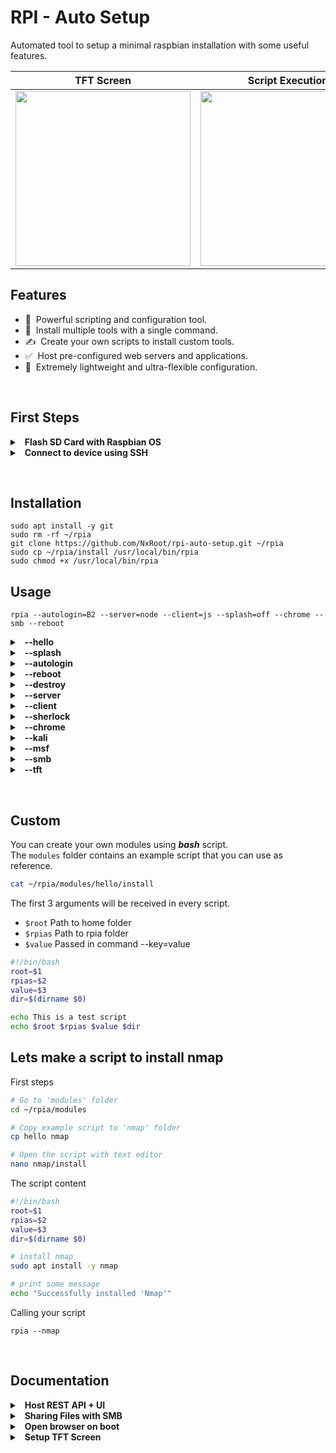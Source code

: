 # RPI - Auto Setup 
Automated tool to setup a minimal raspbian installation with some useful features.

|TFT Screen|Script Execution|Web Applications|
|--|--|--|
|<img style="width: 280px;" src="https://i.pinimg.com/originals/21/89/aa/2189aa597d68c701564159188f78ac53.jpg"/>|<img style="width: 280px;" src="https://cdn.sparkfun.com/assets/learn_tutorials/8/1/2/screen_04.png"/>|<img style="width: 280px;" src="https://i.pinimg.com/originals/d3/1d/70/d31d70178a86423619604b315f2d9984.jpg"/>|


## Features

* 💯 &nbsp;Powerful scripting and configuration tool.
* 🧬 &nbsp;Install multiple tools with a single command.
* ✍️ &nbsp;Create your own scripts to install custom tools.
* ✅ &nbsp;Host pre-configured web servers and applications.
* 🚀 &nbsp;Extremely lightweight and ultra-flexible configuration.


&nbsp;

## First Steps
<details>
  <summary> &nbsp; <b>Flash SD Card with Raspbian OS</b></summary>

1. ### &nbsp; Open [Raspberry Pi Imager](https://www.raspberrypi.com/software/)
2. ### &nbsp; Choose Device (RPI 3, 4, 400, 5)
3. ### &nbsp; Choose OS --> `Raspberry Pi OS (Other)`
4. ### &nbsp; Select `Raspbian x64 Legacy - No Desktop (0.3gb)`
5. ### &nbsp; Choose USB Storage (SD Card Drive)
6. ### &nbsp; Configure settings before flashing
    - Setup Wifi Network
    - Enable SSH
    - User: Pi
    - Password: YOUR PASSWORD
</details>

<details>
  <summary> &nbsp; <b>Connect to device using SSH</b></summary>

1. ### &nbsp; Open terminal on a pc in the same network
2. ### &nbsp; Find the IP address of your RPI
    ```bash
    nslookup raspberrypi
    ```
3. ### &nbsp; Connect to RPI using SSH
    ```bash
    ssh pi@xxx.xxx.xxx
    ```

</details>

&nbsp;

## Installation

```tsx
sudo apt install -y git
sudo rm -rf ~/rpia
git clone https://github.com/NxRoot/rpi-auto-setup.git ~/rpia
sudo cp ~/rpia/install /usr/local/bin/rpia
sudo chmod +x /usr/local/bin/rpia
```

## Usage
```console
rpia --autologin=B2 --server=node --client=js --splash=off --chrome --smb --reboot
```
<details>
  <summary> &nbsp; <b>--hello</b></summary>

  #### Test Script
  ```bash
  rpia --hello
  ```
</details>

<details>
  <summary> &nbsp; <b>--splash</b></summary>

  #### Enable/Disable Splashscreen
  > This will change the config file located at: `/boot/config.txt`
  ```bash
  # Enable
  rpia --splash=on

  # Disable
  rpia --splash=off
  ```
</details>

<details>
  <summary> &nbsp; <b>--autologin</b></summary>

  #### Configure boot mode
  ```bash
  # B1 - Console
  rpia --autologin=B1

  # B2 - Console Autologin
  rpia --autologin=B2

  # B3 - Desktop
  rpia --autologin=B3

  # B4 - Desktop Autologin
  rpia --autologin=B4
  ```
</details>

<details>
  <summary> &nbsp; <b>--reboot</b></summary>

  #### Reboot after installation
  ```bash
  rpia --reboot
  ```
</details>

<details>
  <summary> &nbsp; <b>--destroy</b></summary>

  #### Remove rpia after installation
  ```bash
  rpia --destroy
  ```
</details>

<details>
  <summary> &nbsp; <b>--server</b></summary>

  #### Host REST API
  > This will host a local server running on http://localhost:5001
  ```bash
  # Node JS
  rpia --server=node

  # Python
  rpia --server=python
  ```
</details>

<details>
  <summary> &nbsp; <b>--client</b></summary>

  #### Host Web App 
  > This will add a <b>web application</b> to a server hosted by the `--server` argument.<br>
  > This can only be used after `--server`.
  
  ```bash
  # Javascript
  rpia --client=js

  # React
  rpia --client=react
  ```
</details>

<details>
  <summary> &nbsp; <b>--sherlock</b></summary>

  #### Install Sherlock OSINT
  > Please read documentation: [Sherlock](https://github.com/sherlock-project/sherlock)
  ```bash
  rpia --sherlock
  ```
</details>

<details>
  <summary> &nbsp; <b>--chrome</b></summary>

  #### Run Browser on Boot
  > You must enable <b>Console Auto-Login</b> on the Raspbian Config.
  ```bash
  rpia --chrome
  ```
</details>

<details>
  <summary> &nbsp; <b>--kali</b></summary>

  #### Install Katoolin (Kali Tools Installer)
  > Please read documentation: [Katoolin](https://github.com/LionSec/katoolin)
  ```bash
  rpia --kali
  ```
</details>

<details>
  <summary> &nbsp; <b>--msf</b></summary>

  #### Install Metasploit Framework
  > Please read documentation: [Metasploit](https://docs.metasploit.com/docs/using-metasploit/basics/using-metasploit.html)
  ```bash
  rpia --msf
  ```
</details>

<details>
  <summary> &nbsp; <b>--smb</b></summary>

  #### Host Shared Folder with Samba
  > Please read documentation: [Samba](https://www.jeffgeerling.com/blog/2021/htgwa-create-samba-smb-share-on-raspberry-pi)
  ```bash
  rpia --smb
  ```
</details>

<details>
  <summary> &nbsp; <b>--tft</b></summary>

  #### Setup TFT Screen
  > Please read documentation to find your TFT model: [LCD-WIKI](http://www.lcdwiki.com/Main_Page)
  ```bash
  rpia --tft=MHS35
  ```
</details>

&nbsp;

## Custom
You can create your own modules using ***bash*** script.<br>
The `modules` folder contains an example script that you can use as reference.
```bash
cat ~/rpia/modules/hello/install
```
The first 3 arguments will be received in every script.<br>
- `$root` Path to home folder
- `$rpias` Path to rpia folder
- `$value` Passed in command --key=value
```bash
#!/bin/bash
root=$1
rpias=$2
value=$3
dir=$(dirname $0)

echo This is a test script
echo $root $rpias $value $dir
```

## Lets make a script to install nmap
First steps
```bash
# Go to 'modules' folder
cd ~/rpia/modules

# Copy example script to 'nmap' folder 
cp hello nmap

# Open the script with text editor
nano nmap/install
```
The script content
```bash
#!/bin/bash
root=$1
rpias=$2
value=$3
dir=$(dirname $0)

# install nmap
sudo apt install -y nmap

# print some message
echo "Successfully installed 'Nmap'"

```
Calling your script
```console
rpia --nmap
```

&nbsp;

## Documentation
<details>
  <summary> &nbsp; <b>Host REST API + UI</b></summary>

  <br>
  
  ## REST API
  > This will host a local server running on http://localhost:5001
  <details>
    <summary> &nbsp; <b>Using NodeJS</b></summary>
  
  ### Install NodeJS 
  ```bash
  curl -fsSL https://deb.nodesource.com/setup_20.x | sudo -E bash -
  sudo apt-get install -y nodejs
  ```
  
  ### Create Folder 
  ```bash
  mkdir /home/pi/pi-server
  cd /home/pi/pi-server
  ```
  
  ### Create Server 
  `sudo nano server.js`
  ```js
  const path = require('path')
  const express = require('express')
  const app = express()
  const PORT = 5001
  
  // serve static assets
  app.use(express.static('client/build'));
  
  // Create API endpoints
  app.get('/api/message', (req, res) => {
      res.json({message: "Hello from Express JS"})
  });
  
  // Send everything else to static content
  app.get('*', (req, res) => res.sendFile(path.resolve(__dirname, 'client/build', 'index.html')));
  
  // Open server on specified port
  console.log('Server started on port:', PORT)
  app.listen(PORT)
  ```
  
  ### Initialize Project 
  ```bash
  npm init
  ```
  
  ### Install Express JS
  ```bash
  npm i express
  ```
  
  ### Start Server
  ```bash
  npm start
  ```
  </details>
  
  <details>
    <summary> &nbsp; <b>Using Python</b></summary>
  
  ### Create Folder 
  ```bash
  mkdir /home/pi/pi-server
  cd /home/pi/pi-server
  ```
  
  ### Create virtual environment
  ```bash
  python3 -m venv venv
  ```
  
  ### Activate virtual environment
  ```bash
  source venv/bin/activate
  ```
  
  ### Install Flask
  ```bash
  pip install flask
  pip install python-dotenv
  ```
  
  ### Create Server
  `sudo nano server.py`
  ```py
  from flask import Flask
  
  app = Flask(__name__, static_folder='./client/build', static_url_path='/')
  
  @app.route('/', methods=['GET'])
  def index():
      return app.send_static_file('index.html')
  
  @app.route('/api/message', methods=['GET'])
  def message():
      return "Hello from Python"
  ```
  
  ### Start Server
  ```bash
  venv/bin/flask --app ./server.py run --no-debugger
  ```
  </details>
  
  <br></br>
  ## Web App
  > This will add a web application to the previously hosted server.
  <details>
    <summary> &nbsp; <b>Using Html</b></summary>
  
  ### Create Folders
  ```bash
  cd /home/pi/pi-server
  mkdir client
  mkdir client/build
  ```
  ### Create Website
  `sudo nano client/build/index.html`
  ```html
  <!doctype html>
  <html>
    <head>
      <meta charset="UTF-8">
      <meta name="viewport" content="width=device-width, initial-scale=1.0">
    </head>
    <body>
      <h1>
        Hello world!
      </h1>
    </body>
  </html>
  ```
  </details>
  
  <details>
    <summary> &nbsp; <b>Using React</b></summary>
  
  ### Install NodeJS 
  ```bash
  curl -fsSL https://deb.nodesource.com/setup_20.x | sudo -E bash -
  sudo apt-get install -y nodejs
  ```
  ### Create React App
  ```bash
  cd /home/pi/pi-server
  npx create-react-app client
  ```
  ### Build Website
  ```bash
  cd /home/pi/pi-server/client
  npm run build
  ```
  </details>
  
  <br></br>

</details>


<details>
  <summary> &nbsp; <b>Sharing Files with SMB </b></summary>

  ### Create Folder 
  ```bash
  mkdir /home/pi/shared
  sudo chmod -R 777 /home/pi/shared
  ```
  ### Install Samba 
  ```bash
  sudo apt install -y samba samba-common-bin
  ```
  ### Config Samba ([More](https://www.jeffgeerling.com/blog/2021/htgwa-create-samba-smb-share-on-raspberry-pi))
  `sudo nano /etc/samba/smb.conf`
  ```bash
  # Add to end of file
  [shared]
  path=/home/pi/shared
  public = yes
  read only = no
  guest only = yes
  writeable = yes
  browseable = yes
  guest ok = yes
  force create mode = 0666
  force directory mode = 0777
  ```
</details>

<details>
  <summary> &nbsp; <b>Open browser on boot</b></summary>

  <br>
  
  > You must enable <b>Console Auto-Login</b> on the Raspbian Config.
  
  ### Install Chromium 
  ```bash
  sudo apt-get install --no-install-recommends xserver-xorg x11-xserver-utils xinit openbox chromium-browser
  ```
  
  ### Boot Config
  `sudo nano /home/pi/.bash_profile`
  ```bash
  [[ -z $DISPLAY && $XDG_VTNR -eq 1 ]] && startx -- -nocursor
  ```
  
  ### Start Script
  `sudo nano /home/pi/.xinitrc`
  ```bash
  #!/usr/bin/env sh
  
  GEO="$(fbset -s | awk '$1 == "geometry" { print $2":"$3 }')"
  WIDTH=$(echo "$GEO" | cut -d: -f1)
  HEIGHT=$(echo "$GEO" | cut -d: -f2)
  
  # Hide console
  xset -dpms
  xset s off
  xset s noblank
  
  # Start browser
  chromium-browser --kiosk "http://localhost:5001" \
    --window-size=$WIDTH,$HEIGHT \
    --window-position=-10,0 \
    --start-fullscreen \
    --start-maximized \
    --kiosk \
    --incognito \
    --noerrdialogs \
    --disable-translate \
    --no-first-run \
    --fast \
    --fast-start \
    --use-gl=none \
    --autoplay-policy=no-user-gesture-required \
    --disable-infobars \
    --disable-features=TranslateUI \
    --disk-cache-dir=/dev/null \
    --overscroll-history-navigation=0 \
    --disable-pinch \
    --enable-kiosk-mode \
    --enabled \
    --disable-java \
    --disable-restore-session-state \
    --disable-sync --disable-translate \
    --disable-touch-drag-drop \
    --disable-touch-editing \
    --test-type \
    --ignore-certificate-errors \
    --no-sandbox
  
  ```
</details>

<details>
  <summary> &nbsp; <b>Setup TFT Screen</b></summary>

  <br>

  > Please read documentation for your TFT model: [LCD-WIKI](http://www.lcdwiki.com/Main_Page)
  
  ### Install GIT 
  ```bash
  sudo apt install -y git
  ```
  
  ### Install TFT Drivers
  ```bash
  git clone https://github.com/goodtft/LCD-show.git
  chmod -R 755 LCD-show
  cd LCD-show/
  sudo ./MHS35-show
  sudo reboot
  ```
</details>

<br></br>
